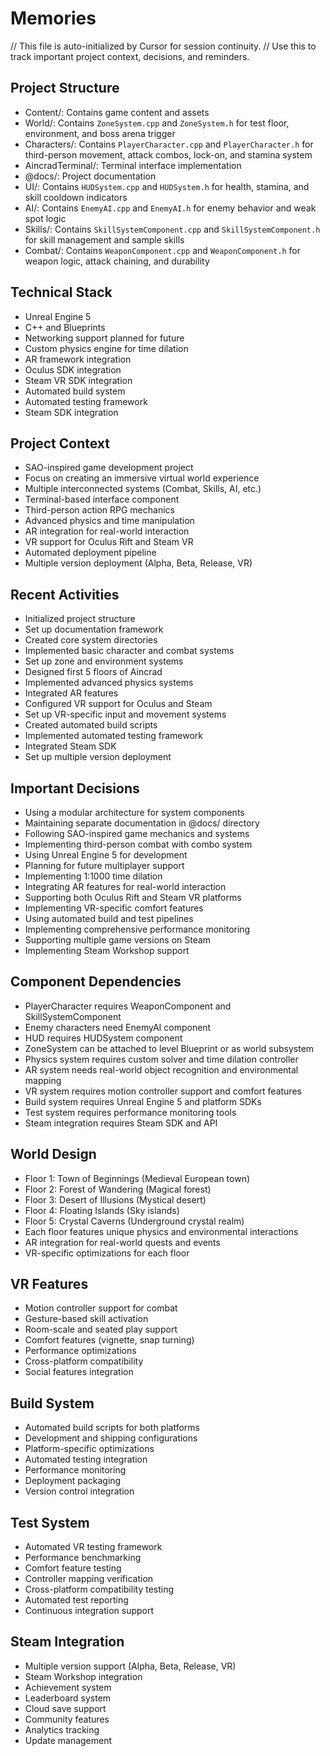 # Memories

// This file is auto-initialized by Cursor for session continuity.
// Use this to track important project context, decisions, and reminders.

## Project Structure
- Content/: Contains game content and assets
- World/: Contains `ZoneSystem.cpp` and `ZoneSystem.h` for test floor, environment, and boss arena trigger
- Characters/: Contains `PlayerCharacter.cpp` and `PlayerCharacter.h` for third-person movement, attack combos, lock-on, and stamina system
- AincradTerminal/: Terminal interface implementation
- @docs/: Project documentation
- UI/: Contains `HUDSystem.cpp` and `HUDSystem.h` for health, stamina, and skill cooldown indicators
- AI/: Contains `EnemyAI.cpp` and `EnemyAI.h` for enemy behavior and weak spot logic
- Skills/: Contains `SkillSystemComponent.cpp` and `SkillSystemComponent.h` for skill management and sample skills
- Combat/: Contains `WeaponComponent.cpp` and `WeaponComponent.h` for weapon logic, attack chaining, and durability

## Technical Stack
- Unreal Engine 5
- C++ and Blueprints
- Networking support planned for future
- Custom physics engine for time dilation
- AR framework integration
- Oculus SDK integration
- Steam VR SDK integration
- Automated build system
- Automated testing framework
- Steam SDK integration

## Project Context
- SAO-inspired game development project
- Focus on creating an immersive virtual world experience
- Multiple interconnected systems (Combat, Skills, AI, etc.)
- Terminal-based interface component
- Third-person action RPG mechanics
- Advanced physics and time manipulation
- AR integration for real-world interaction
- VR support for Oculus Rift and Steam VR
- Automated deployment pipeline
- Multiple version deployment (Alpha, Beta, Release, VR)

## Recent Activities
- Initialized project structure
- Set up documentation framework
- Created core system directories
- Implemented basic character and combat systems
- Set up zone and environment systems
- Designed first 5 floors of Aincrad
- Implemented advanced physics systems
- Integrated AR features
- Configured VR support for Oculus and Steam
- Set up VR-specific input and movement systems
- Created automated build scripts
- Implemented automated testing framework
- Integrated Steam SDK
- Set up multiple version deployment

## Important Decisions
- Using a modular architecture for system components
- Maintaining separate documentation in @docs/ directory
- Following SAO-inspired game mechanics and systems
- Implementing third-person combat with combo system
- Using Unreal Engine 5 for development
- Planning for future multiplayer support
- Implementing 1:1000 time dilation
- Integrating AR features for real-world interaction
- Supporting both Oculus Rift and Steam VR platforms
- Implementing VR-specific comfort features
- Using automated build and test pipelines
- Implementing comprehensive performance monitoring
- Supporting multiple game versions on Steam
- Implementing Steam Workshop support

## Component Dependencies
- PlayerCharacter requires WeaponComponent and SkillSystemComponent
- Enemy characters need EnemyAI component
- HUD requires HUDSystem component
- ZoneSystem can be attached to level Blueprint or as world subsystem
- Physics system requires custom solver and time dilation controller
- AR system needs real-world object recognition and environmental mapping
- VR system requires motion controller support and comfort features
- Build system requires Unreal Engine 5 and platform SDKs
- Test system requires performance monitoring tools
- Steam integration requires Steam SDK and API

## World Design
- Floor 1: Town of Beginnings (Medieval European town)
- Floor 2: Forest of Wandering (Magical forest)
- Floor 3: Desert of Illusions (Mystical desert)
- Floor 4: Floating Islands (Sky islands)
- Floor 5: Crystal Caverns (Underground crystal realm)
- Each floor features unique physics and environmental interactions
- AR integration for real-world quests and events
- VR-specific optimizations for each floor

## VR Features
- Motion controller support for combat
- Gesture-based skill activation
- Room-scale and seated play support
- Comfort features (vignette, snap turning)
- Performance optimizations
- Cross-platform compatibility
- Social features integration

## Build System
- Automated build scripts for both platforms
- Development and shipping configurations
- Platform-specific optimizations
- Automated testing integration
- Performance monitoring
- Deployment packaging
- Version control integration

## Test System
- Automated VR testing framework
- Performance benchmarking
- Comfort feature testing
- Controller mapping verification
- Cross-platform compatibility testing
- Automated test reporting
- Continuous integration support

## Steam Integration
- Multiple version support (Alpha, Beta, Release, VR)
- Steam Workshop integration
- Achievement system
- Leaderboard system
- Cloud save support
- Community features
- Analytics tracking
- Update management 